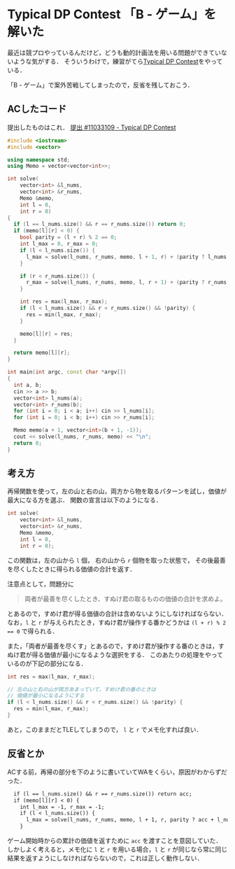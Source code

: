 # Typical DP Contest 「B - ゲーム」を解いた

最近は競プロやっているんだけど，どうも動的計画法を用いる問題ができていないような気がする．
そういうわけで，練習がてら[Typical DP Contest](https://atcoder.jp/contests/tdpc)をやっている．

「B - ゲーム」で案外苦戦してしまったので，反省を残しておこう．

## ACしたコード

提出したものはこれ．
[提出 #11033109 - Typical DP Contest](https://atcoder.jp/contests/tdpc/submissions/11033109)


```cpp
#include <iostream>
#include <vector>

using namespace std;
using Memo = vector<vector<int>>;

int solve(
    vector<int> &l_nums,
    vector<int> &r_nums,
    Memo &memo,
    int l = 0,
    int r = 0)
{
  if (l == l_nums.size() && r == r_nums.size()) return 0;
  if (memo[l][r] < 0) {
    bool parity = (l + r) % 2 == 0;
    int l_max = 0, r_max = 0;
    if (l < l_nums.size()) {
      l_max = solve(l_nums, r_nums, memo, l + 1, r) + (parity ? l_nums[l] : 0);
    }

    if (r < r_nums.size()) {
      r_max = solve(l_nums, r_nums, memo, l, r + 1) + (parity ? r_nums[r] : 0);
    }

    int res = max(l_max, r_max);
    if (l < l_nums.size() && r < r_nums.size() && !parity) {
      res = min(l_max, r_max);
    }

    memo[l][r] = res;
  }

  return memo[l][r];
}

int main(int argc, const char *argv[])
{
  int a, b;
  cin >> a >> b;
  vector<int> l_nums(a);
  vector<int> r_nums(b);
  for (int i = 0; i < a; i++) cin >> l_nums[i];
  for (int i = 0; i < b; i++) cin >> r_nums[i];

  Memo memo(a + 1, vector<int>(b + 1, -1));
  cout << solve(l_nums, r_nums, memo) << "\n";
  return 0;
}
```

## 考え方

再帰関数を使って，左の山と右の山，両方から物を取るパターンを試し，価値が最大になる方を選ぶ．
関数の宣言は以下のようになる．

```cpp
int solve(
    vector<int> &l_nums,
    vector<int> &r_nums,
    Memo &memo,
    int l = 0,
    int r = 0);
```

この関数は，左の山から `l` 個， 右の山から `r` 個物を取った状態で，
その後最善を尽くしたときに得られる価値の合計を返す．

注意点として，問題分に

> 両者が最善を尽くしたとき、すぬけ君の取るものの価値の合計を求めよ。

とあるので，すめけ君が得る価値の合計は含めないようにしなければならない．
なお，`l` と `r` が与えられたとき，すぬけ君が操作する番かどうかは `(l + r) % 2 == 0` で得られる．

また，「両者が最善を尽くす」とあるので，すめけ君が操作する番のときは，すぬけ君が得る価値が最小になるような選択をする．
このあたりの処理をやっているのが下記の部分になる．

```cpp
int res = max(l_max, r_max);

// 左の山と右の山が両方あまっていて，すめけ君の番のときは
// 価値が最小になるようにする
if (l < l_nums.size() && r < r_nums.size() && !parity) {
  res = min(l_max, r_max);
}
```

あと，このままだとTLEしてしまうので， `l` と `r` でメモ化すれば良い．

## 反省とか

ACする前，再帰の部分を下のように書いていてWAをくらい，原因がわからずだった．
```diff
  if (l == l_nums.size() && r == r_nums.size()) return acc;
  if (memo[l][r] < 0) {
    int l_max = -1, r_max = -1;
    if (l < l_nums.size()) {
      l_max = solve(l_nums, r_nums, memo, l + 1, r, parity ? acc + l_nums[l] : acc);
    }
```

ゲーム開始時からの累計の価値を返すために `acc` を渡すことを意図していた．
しかしよく考えると，メモ化に `l` と `r` を用いる場合，`l` と `r` が同じなら常に同じ結果を返すようにしなければならないので，これは正しく動作しない．
